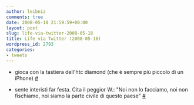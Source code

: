 ```yaml
---
author: leibniz
comments: true
date: 2008-05-18 21:59:59+00:00
layout: post
slug: life-via-twitter-2008-05-18
title: Life via Twitter (2008-05-18)
wordpress_id: 2793
categories:
- tweets
---
```



	
  * gioca con la tastiera dell'htc diamond (che è sempre più piccolo di un iPhone) [#](http://twitter.com/leibniz/statuses/814093877)

	
  * sente interisti far festa. Cita il peggior W.: "Noi non lo facciamo, noi non fischiamo, noi siamo la parte civile di questo paese" [#](http://twitter.com/leibniz/statuses/814236566)


